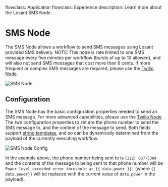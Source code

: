 flowclass: Application
flowclass: Experience
description: Learn more about the Losant SMS Node.

# SMS Node

The SMS Node allows a workflow to send SMS messages using Losant provided SMS delivery. NOTE: This node is rate limited to one SMS message every five minutes per workflow (bursts of up to 10 allowed), and will also not send SMS messages that cost more than 6 cents. If more frequent or complex SMS messages are required, please use the [Twilio Node](/workflows/outputs/twilio/).

![SMS Node](/images/workflows/outputs/sms-node.png "SMS Node")

## Configuration

The SMS Node has the basic configuration properties needed to send an SMS message. For more advanced capabilities, please use the [Twilio Node](/workflows/outputs/twilio/). The two configuration properties to set are the phone number to send the SMS message to, and the content of the message to send. Both fields support [string templates](/workflows/accessing-payload-data/#string-templates), and so can be dynamically determined from the payload of the currently executing workflow.

![SMS Node Config](/images/workflows/outputs/sms-node-config.png "SMS Node Config")

In the example above, the phone number being sent to is `(212) 867-5309` and the contents of the message to being sent to that phone number will be `Power level exceeded error threshold at {{ data.power }}!` (where `{{ data.power}}` will be replaced with the current value of `data.power` in the payload).
